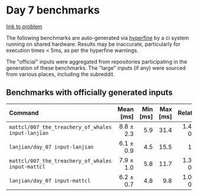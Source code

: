 # Day 7 benchmarks

[link to problem](http://adventofcode.com/2021/day/7)

The following benchmarks are auto-generated via [hyperfine](https://github.com/sharkdp/hyperfine) by a ci system running on shared hardware. Results may be inaccurate, particularly for execution times < 5ms, as per the hyperfine warnings.

The "official" inputs were aggregated from repositories participating in the generation of these benchmarks. The "large" inputs (if any) were sourced from various places, including the subreddit.

## Benchmarks with officially generated inputs
| Command | Mean [ms] | Min [ms] | Max [ms] | Relative |
|:---|---:|---:|---:|---:|
| `mattcl/007_the_treachery_of_whales input-lanjian` | 8.8 ± 2.3 | 5.9 | 31.4 | 1.45 ± 0.44 |
| `lanjian/day_07 input-lanjian` | 6.1 ± 0.9 | 4.5 | 15.5 | 1.00 |
| `mattcl/007_the_treachery_of_whales input-mattcl` | 7.9 ± 1.0 | 5.8 | 11.7 | 1.31 ± 0.26 |
| `lanjian/day_07 input-mattcl` | 6.2 ± 0.7 | 4.8 | 9.8 | 1.02 ± 0.19 |
